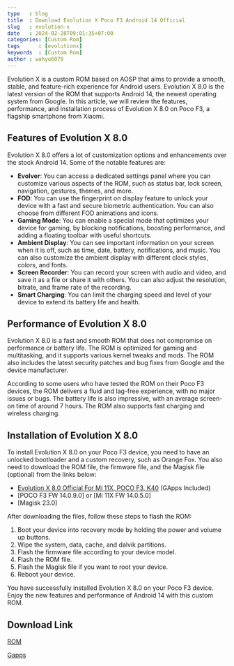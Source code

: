 ```yaml
---
type   : blog
title  : Download Evolution X Poco F3 Android 14 Official
slug   : evolution-x
date   : 2024-02-28T09:01:35+07:00
categories: [Custom Rom]
tags      : [evolutionx]
keywords  : [Custom Rom]
author : wahyu6070
---
```


Evolution X is a custom ROM based on AOSP that aims to provide a smooth, stable, and feature-rich experience for Android users. Evolution X 8.0 is the latest version of the ROM that supports Android 14, the newest operating system from Google. In this article, we will review the features, performance, and installation process of Evolution X 8.0 on Poco F3, a flagship smartphone from Xiaomi.

## Features of Evolution X 8.0

Evolution X 8.0 offers a lot of customization options and enhancements over the stock Android 14. Some of the notable features are:

- **Evolver**: You can access a dedicated settings panel where you can customize various aspects of the ROM, such as status bar, lock screen, navigation, gestures, themes, and more.
- **FOD**: You can use the fingerprint on display feature to unlock your device with a fast and secure biometric authentication. You can also choose from different FOD animations and icons.
- **Gaming Mode**: You can enable a special mode that optimizes your device for gaming, by blocking notifications, boosting performance, and adding a floating toolbar with useful shortcuts.
- **Ambient Display**: You can see important information on your screen when it is off, such as time, date, battery, notifications, and music. You can also customize the ambient display with different clock styles, colors, and fonts.
- **Screen Recorder**: You can record your screen with audio and video, and save it as a file or share it with others. You can also adjust the resolution, bitrate, and frame rate of the recording.
- **Smart Charging**: You can limit the charging speed and level of your device to extend its battery life and health.

## Performance of Evolution X 8.0

Evolution X 8.0 is a fast and smooth ROM that does not compromise on performance or battery life. The ROM is optimized for gaming and multitasking, and it supports various kernel tweaks and mods. The ROM also includes the latest security patches and bug fixes from Google and the device manufacturer.

According to some users who have tested the ROM on their Poco F3 devices, the ROM delivers a fluid and lag-free experience, with no major issues or bugs. The battery life is also impressive, with an average screen-on time of around 7 hours. The ROM also supports fast charging and wireless charging.

## Installation of Evolution X 8.0

To install Evolution X 8.0 on your Poco F3 device, you need to have an unlocked bootloader and a custom recovery, such as Orange Fox. You also need to download the ROM file, the firmware file, and the Magisk file (optional) from the links below:

- [Evolution X 8.0 Official For Mi 11X, POCO F3, K40](^1^) (GApps Included)
- [POCO F3 FW 14.0.9.0] or [Mi 11X FW 14.0.5.0]
- [Magisk 23.0]

After downloading the files, follow these steps to flash the ROM:

1. Boot your device into recovery mode by holding the power and volume up buttons.
2. Wipe the system, data, cache, and dalvik partitions.
3. Flash the firmware file according to your device model.
4. Flash the ROM file.
5. Flash the Magisk file if you want to root your device.
6. Reboot your device.

You have successfully installed Evolution X 8.0 on your Poco F3 device. Enjoy the new features and performance of Android 14 with this custom ROM.


## Download Link 

[ROM](https://sourceforge.net/projects/evolution-x/files/alioth/14/)

[Gapps](https://litegapps.github.io)

